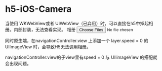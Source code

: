 # h5-iOS-Camera

当使用 WKWebView或者 UIWebView（已弃用）时，可以直接在h5中掉起相册。内部封装，无法查看实现。
<label>相册</label>
<input type='file' accept="image/*" multiple/>


同时原生端，在navigationController.view 上添加一个 layer.speed = 0  的UIImageView 时，会导致H5无法调用相册。

navigationController.view的子view里有speed = 0 与 UIIimageView 的搭配就会出现问题。
